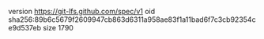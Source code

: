 version https://git-lfs.github.com/spec/v1
oid sha256:89b6c5679f2609947cb863d6311a958ae83f1a11bad6f7c3cb92354ce9d537eb
size 1790
